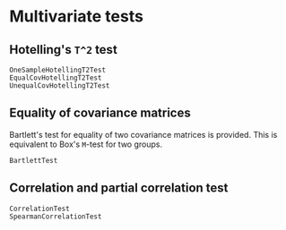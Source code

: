 # Multivariate tests

## Hotelling's ``T^2`` test

```@docs
OneSampleHotellingT2Test
EqualCovHotellingT2Test
UnequalCovHotellingT2Test
```

## Equality of covariance matrices

Bartlett's test for equality of two covariance matrices is provided.
This is equivalent to Box's ``M``-test for two groups.

```@docs
BartlettTest
```

## Correlation and partial correlation test

```@docs
CorrelationTest
SpearmanCorrelationTest
```

